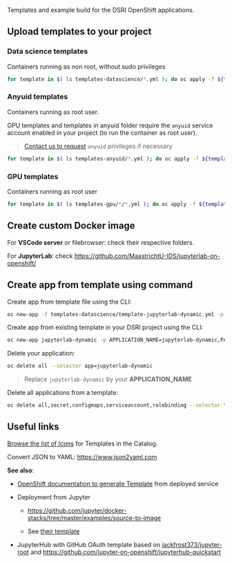 

Templates and example build for the DSRI OpenShift applications.

## Upload templates to your project

### Data science templates

Containers running as non root, without sudo privileges

```bash
for template in $( ls templates-datascience/*.yml ); do oc apply -f ${template} ; done
```

### Anyuid templates

Containers running as root user.

GPU templates and templates in anyuid folder require the `anyuid` service account enabled in your project (to run the container as root user).

> [Contact us to request](https://maastrichtu-ids.github.io/dsri-documentation/help) `anyuid` privileges if necessary

```bash
for template in $( ls templates-anyuid/*.yml ); do oc apply -f ${template} ; done
```

### GPU templates

Containers running as root user

```bash
for template in $( ls templates-gpu/*/*.yml ); do oc apply -f ${template} ; done
```

## Create custom Docker image

For **VSCode server** or filebrowser: check their respective folders.

For **JupyterLab**: check https://github.com/MaastrichtU-IDS/jupyterlab-on-openshift/

## Create app from template using command

Create app from template file using the CLI:

```bash
oc new-app -f templates-datascience/template-jupyterlab-dynamic.yml -p APPLICATION_NAME=jupyterlab-dynamic,PASSWORD=PASSWORD
```

Create app from existing template in your DSRI project using the CLI:

```bash
oc new-app jupyterlab-dynamic -p APPLICATION_NAME=jupyterlab-dynamic,PASSWORD=PASSWORD
```

Delete your application:

```bash
oc delete all --selector app=jupyterlab-dynamic
```

> Replace `jupyterlab-dynamic` by your **APPLICATION_NAME**

Delete all applications from a template:

```bash
oc delete all,secret,configmaps,serviceaccount,rolebinding --selector template=jupyterlab-dynamic
```

## Useful links

[Browse the list of Icons](https://rawgit.com/openshift/openshift-logos-icon/master/demo.html) for Templates in the Catalog.

Convert JSON to YAML: https://www.json2yaml.com

**See also**:

* [OpenShift documentation to generate Template](https://docs.openshift.com/container-platform/3.11/dev_guide/templates.html#export-as-template) from deployed service
* Deployment from Jupyter

  * https://github.com/jupyter/docker-stacks/tree/master/examples/source-to-image 

  * See [their template](https://raw.githubusercontent.com/jupyter/docker-stacks/master/examples/source-to-image/templates.json)

* JupyterHub with GitHub OAuth template based on [jackfrost373/jupyter-root](https://github.com/jackfrost373/jupyter-root) and https://github.com/jupyter-on-openshift/jupyterhub-quickstart